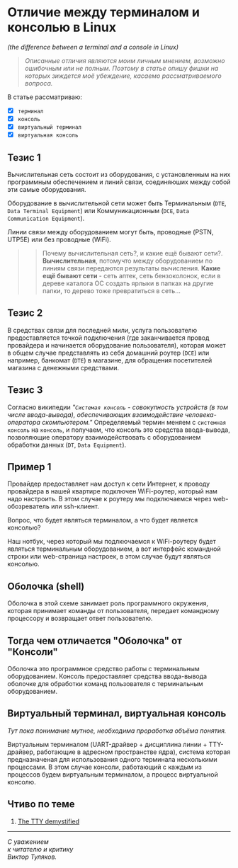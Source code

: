 # Отличие между терминалом и консолью в Linux
_(the difference between a terminal and a console in Linux)_

> _Описанные отличия являются моим личным мнением, возможно ошибочным или не полным. Поэтому в статье опишу фишки на которых зиждется моё убеждение, касаемо рассматриваемого вопроса._

В статье рассматриваю:
- [x] `терминал`
- [x] `консоль`
- [x] `виртуальный терминал`
- [x] `виртуальная консоль`

## Тезис 1
Вычислительная сеть состоит из оборудования, с установленным на них программным обеспечением и линий связи, соединяюших между собой эти самые оборудования.

Оборудование в вычислительной сети может быть Терминальным (`DTE`, `Data Terminal Equipment`) или Коммуникационным (`DCE`, `Data Communication Equipment`).

Линии связи между оборудованием могут быть, проводные (PSTN, UTP5E) или без проводные (WiFi).

>> Почему вычислительная сеть?, и какие ещё бывают сети?. **Вычислительная**, потомучто между оборудованием по линиям связи передаются результаты вычисления. **Какие ещё бывают сети** - сеть аптек, сеть бензоколонок, если в дереве каталога ОС создать ярлыки в папках на другие папки, то дерево тоже превратиться в сеть... 

## Тезис 2
В средствах связи для последней мили, услуга пользователю предоставляется точкой подключения (где заканчивается провод провайдера и начинается оборудование пользователя), которая может в общем случае представлять из себя домашний роутер (`DCE`) или например, банкомат (`DTE`) в магазине, для обращения посетителей магазина с денежными средствами.

## Тезис 3
Согласно википедии _"`Системая консоль` - совокупность устройств (в том числе ввода-вывода), обеспечивающих взаимодействие человека-оператора скомпьютером."_ Определяемый термин меняем с `системная консоль` на `консоль`, и получаем, что консоль это средства ввода-вывода, позволяющие оператору взаимодействовать с оборудованием обработки данных (`DT`, `Data Equipment`).

## Пример 1
Провайдер предоставляет нам доступ к сети Интернет, к проводу провайдера в нашей квартире подключен WiFi-роутер, который нам надо настроить. В этом случае к роутеру мы подключаемся через web-обозреватель или ssh-клиент.

Вопрос, что будет являться терминалом, а что будет является консолью?

Наш нотбук, через который мы подлкючаемся к WiFi-роутеру будет являться терминальным оборудованием, а вот интерфейс командной строки или web-страница настроек, в этом случае будут являться консолью.

## Оболочка (shell)
Оболочка в этой схеме занимает роль программного окружения, которая принимает команды от пользователя, передает командному процессору и возвращает ответ пользователю.

## Тогда чем отличается "Оболочка" от "Консоли"
Оболочка это программное средство работы с терминальным оборудованием.
Консоль предоставляет средства ввода-вывода оболочке для обработки команд пользователя с терминальным оборудованием.

## Виртуальный терминал, виртуальная консоль
_Тут пока понимание мутное, необходима проработка объёма понятия._

Виртуальным терминалом (UART-драйвер + дисциплина линии + TTY-драйвер, работающие в адресном пространстве ядра), система которая предназначеная для использования одного терминала несколькими процессами. В этом случае консоли, работающий с каждым из процессов будем виртуальным терминалом, а процесс виртуальной консолю.

## Чтиво по теме
1. [The TTY demystified](https://www.linusakesson.net/programming/tty/)

---

_С уважением\
к читателю и критику\
Виктор Туляков._
